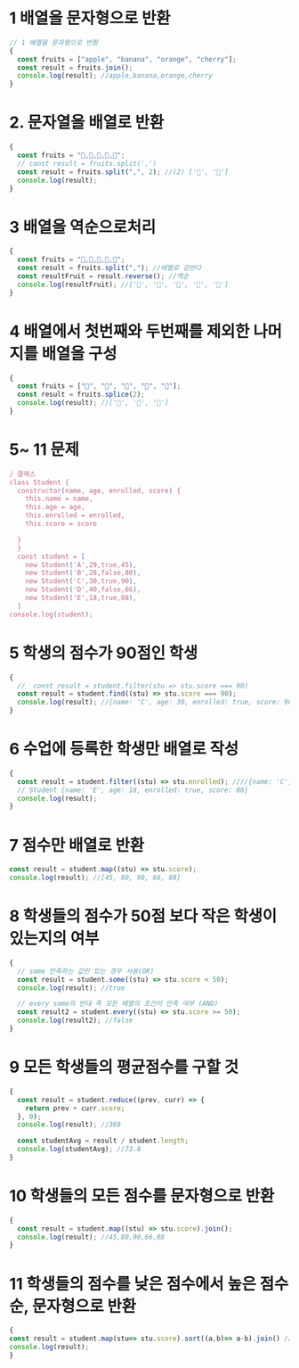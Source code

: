 # 1 배열을 문자형으로 반환

```javascript
// 1 배열을 문자형으로 반환
{
  const fruits = ["apple", "banana", "orange", "cherry"];
  const result = fruits.join();
  console.log(result); //apple,banana,orange,cherry
}
```

# 2. 문자열을 배열로 반환

```javascript
{
  const fruits = "🍧,🥪,🥩,🌭,🥖";
  // const result = fruits.split(',')
  const result = fruits.split(",", 2); //(2) ['🍧', '🥪']
  console.log(result);
}
```

# 3 배열을 역순으로처리

```javascript
{
  const fruits = "🍧,🥪,🥩,🌭,🥖";
  const result = fruits.split(","); //배열로 감싼다
  const resultFruit = result.reverse(); //역순
  console.log(resultFruit); //['🥖', '🌭', '🥩', '🥪', '🍧']
}
```

# 4 배열에서 첫번째와 두번째를 제외한 나머지를 배열을 구성

```javascript
{
  const fruits = ["🍧", "🥪", "🥩", "🌭", "🥖"];
  const result = fruits.splice(2);
  console.log(result); //['🥩', '🌭', '🥖']
}
```

# 5~ 11 문제

```javascript
/ 클래스
class Student {
  constructor(name, age, enrolled, score) {
    this.name = name,
    this.age = age,
    this.enrolled = enrolled,
    this.score = score

  }
  }
  const student = [
    new Student('A',29,true,45),
    new Student('B',28,false,80),
    new Student('C',30,true,90),
    new Student('D',40,false,66),
    new Student('E',18,true,88),
  ]
console.log(student);

```

# 5 학생의 점수가 90점인 학생

```javascript
{
  //  const result = student.filter(stu => stu.score === 90)
  const result = student.find((stu) => stu.score === 90);
  console.log(result); //{name: 'C', age: 30, enrolled: true, score: 90}
}
```

# 6 수업에 등록한 학생만 배열로 작성

```javascript
{
  const result = student.filter((stu) => stu.enrolled); ////{name: 'C', age: 30, enrolled: true, score: 90}//{name: 'C', age: 30, enrolled: true, score: 90}
  // Student {name: 'E', age: 18, enrolled: true, score: 88}
  console.log(result);
}
```

# 7 점수만 배열로 반환

```javascript
const result = student.map((stu) => stu.score);
console.log(result); //[45, 80, 90, 66, 88]
```

# 8 학생들의 점수가 50점 보다 작은 학생이 있는지의 여부

```javascript
{
  // some 만족하는 값만 있는 경우 사용(OR)
  const result = student.some((stu) => stu.score < 50);
  console.log(result); //true

  // every some의 반대 즉 모든 배열의 조건이 만족 여부 (AND)
  const result2 = student.every((stu) => stu.score >= 50);
  console.log(result2); //false
}
```

# 9 모든 학생들의 평균점수를 구할 것

```javascript
{
  const result = student.reduce((prev, curr) => {
    return prev + curr.score;
  }, 0);
  console.log(result); //369

  const studentAvg = result / student.length;
  console.log(studentAvg); //73.8
}
```

# 10 학생들의 모든 점수를 문자형으로 반환

```javascript
{
  const result = student.map((stu) => stu.score).join();
  console.log(result); //45,80,90,66,88
}
```

# 11 학생들의 점수를 낮은 점수에서 높은 점수 순, 문자형으로 반환

```javascript
{
const result = student.map(stu=> stu.score).sort((a,b)=> a-b).join() //45,66,80,88,90
console.log(result);
}
```
